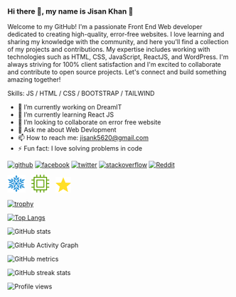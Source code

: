 ### Hi there 👋, my name is Jisan Khan 👋

Welcome to my GitHub! I'm a passionate Front End Web developer dedicated to creating high-quality, error-free websites. I love learning and sharing my knowledge with the community, and here you'll find a collection of my projects and contributions. My expertise includes working with technologies such as HTML, CSS, JavaScript, ReactJS, and WordPress. I'm always striving for 100% client satisfaction and I'm excited to collaborate and contribute to open source projects. Let's connect and build something amazing together!

Skills:  JS / HTML / CSS / BOOTSTRAP / TAILWIND

- 🔭 I’m currently working on DreamIT 
- 🌱 I’m currently learning React JS 
- 👯 I’m looking to collaborate on error free website 
- 💬 Ask me about Web Devlopment 
- 📫 How to reach me: jisank5620@gmail.com 
- ⚡ Fun fact:  I love solving problems in code 


[<img src='https://cdn.jsdelivr.net/npm/simple-icons@3.0.1/icons/github.svg' alt='github' height='40'>](https://github.com/jisan5620jk)  [<img src='https://cdn.jsdelivr.net/npm/simple-icons@3.0.1/icons/facebook.svg' alt='facebook' height='40'>](https://www.facebook.com/jisankhan.net)  [<img src='https://cdn.jsdelivr.net/npm/simple-icons@3.0.1/icons/twitter.svg' alt='twitter' height='40'>](https://twitter.com/jisan5620jk)  [<img src='https://cdn.jsdelivr.net/npm/simple-icons@3.0.1/icons/stackoverflow.svg' alt='stackoverflow' height='40'>](https://stackoverflow.com/users/jisan5620jk)  [<img src='https://cdn.jsdelivr.net/npm/simple-icons@3.0.1/icons/reddit.svg' alt='Reddit' height='40'>](https://www.reddit.com/user/jisan5620jk)  

<a href='https://archiveprogram.github.com/'><img src='https://raw.githubusercontent.com/acervenky/animated-github-badges/master/assets/acbadge.gif' width='40' height='40'></a> <a href='https://docs.github.com/en/developers'><img src='https://raw.githubusercontent.com/acervenky/animated-github-badges/master/assets/devbadge.gif' width='40' height='40'></a> <a href='https://stars.github.com/'><img src='https://raw.githubusercontent.com/acervenky/animated-github-badges/master/assets/starbadge.gif' width='35' height='35'></a> 

[![trophy](https://github-profile-trophy.vercel.app/?username=jisan5620jk)](https://github.com/ryo-ma/github-profile-trophy)

[![Top Langs](https://github-readme-stats.vercel.app/api/top-langs/?username=jisan5620jk)](https://github.com/anuraghazra/github-readme-stats)

![GitHub stats](https://github-readme-stats.vercel.app/api?username=jisan5620jk&show_icons=true)  

![GitHub Activity Graph](https://activity-graph.herokuapp.com/graph?username=jisan5620jk)  

![GitHub metrics](https://metrics.lecoq.io/jisan5620jk)  

![GitHub streak stats](https://streak-stats.demolab.com/?user=jisan5620jk)  

![Profile views](https://gpvc.arturio.dev/jisan5620jk)  
